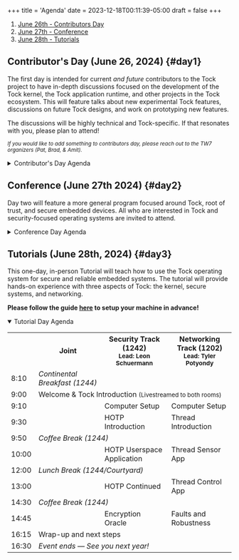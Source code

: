 +++
title = 'Agenda'
date = 2023-12-18T00:11:39-05:00
draft = false
+++

1. [June 26th - Contributors Day](#day1)
2. [June 27th - Conference](#day2)
3. [June 28th - Tutorials](#day3)


## Contributor's Day (June 26, 2024) {#day1}

The first day is intended for current _and future_ contributors to the Tock
project to have in-depth discussions focused on the development of the Tock
kernel, the Tock application runtime, and other projects in the Tock ecosystem.
This will feature talks about new experimental Tock features, discussions on
future Tock designs, and work on prototyping new features.

The discussions will be highly technical and Tock-specific. If that resonates
with you, please plan to attend!

<small>_If you would like to add something to contributors day, please reach
out to the TW7 organizers (Pat, Brad, & Amit)._</small>

<details>
  <summary>Contributor's Day Agenda</summary>
{{% agenda discussions %}}
</details>

## Conference (June 27th 2024) {#day2}

Day two will feature a more general program focused around Tock, root of trust,
and secure embedded devices. All who are interested in Tock and security-focused
operating systems are invited to attend.

<details>
  <summary>Conference Day Agenda</summary>
{{% agenda talks %}}
</details>



## Tutorials (June 28th, 2024) {#day3}

This one-day, in-person Tutorial will teach how to use the Tock operating
system for secure and reliable embedded systems. The tutorial will provide
hands-on experience with three aspects of Tock: the kernel, secure systems,
and networking.

**Please follow the guide [here](../tutorial/setup) to setup your machine in
advance!**

<details open>
  <summary>Tutorial Day Agenda</summary>
<table>
  <tr>
    <th></th>
    <th>Joint</th>
    <th>Security Track (1242)<br />
    <small>Lead: Leon Schuermann</small></th>
    <th>Networking Track (1202)<br />
    <small>Lead: Tyler Potyondy</small></th>
  </tr>
  <tr>
    <td>8:10</td>
    <td><i>Continental Breakfast (1244)</i></td>
    <td></td>
    <td></td>
  </tr>
  <tr>
    <td>9:00</td>
    <td colspan="3">Welcome & Tock Introduction
    <small>(Livestreamed to both rooms)</small></td>
  </tr>
  <tr>
    <td>9:10</td>
    <td></td>
    <td>Computer Setup</td>
    <td>Computer Setup</td>
  </tr>
  <tr>
    <td>9:30</td>
    <td></td>
    <td>HOTP Introduction</td>
    <td>Thread Introduction</td>
  </tr>
  <tr>
    <td>9:50</td>
    <td colspan="3"><i>Coffee Break (1244)</i></td>
  </tr>
  <tr>
    <td>10:00</td>
    <td></td>
    <td>HOTP Userspace Application</td>
    <td>Thread Sensor App</td>
  </tr>
  <tr>
    <td>12:00</td>
    <td colspan="3"><i>Lunch Break (1244/Courtyard)</i></td>
  </tr>
  <tr>
    <td>13:00</td>
    <td></td>
    <td>HOTP Continued</td>
    <td>Thread Control App</td>
  </tr>
  <tr>
    <td>14:30</td>
    <td colspan="3"><i>Coffee Break (1244)</i></td>
  </tr>
  <tr>
    <td>14:45</td>
    <td></td>
    <td>Encryption Oracle</td>
    <td>Faults and Robustness</td>
  </tr>
  <tr>
    <td>16:15</td>
    <td colspan="3">Wrap-up and next steps</td>
  </tr>
  <tr>
    <td>16:30</td>
    <td class="break" colspan="3"><i>Event ends — See you next year!</i></td>
  </tr>
</table>
</details>
